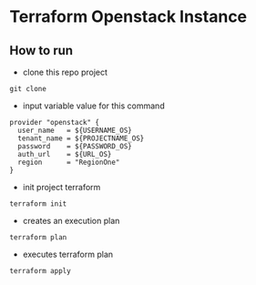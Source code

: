 # Terraform Openstack Instance

## How to run
* clone this repo project
```
git clone 
```
* input variable value for this command
```
provider "openstack" {
  user_name   = ${USERNAME_OS}
  tenant_name = ${PROJECTNAME_OS}
  password    = ${PASSWORD_OS}
  auth_url    = ${URL_OS}
  region      = "RegionOne"
}
```
* init project terraform
```
terraform init
```
* creates an execution plan
```
terraform plan
```
* executes terraform plan
```
terraform apply
```
